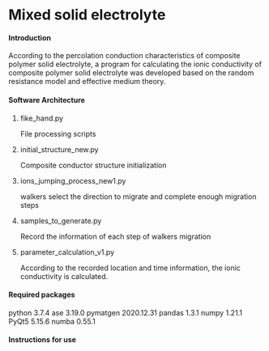 # Mixed solid electrolyte

#### Introduction
According to the percolation conduction characteristics of composite polymer solid electrolyte, a program for calculating the ionic conductivity of composite polymer solid electrolyte was developed based on the random resistance model and effective medium theory.

#### Software Architecture

1. fike_hand.py

   File processing scripts

2. initial_structure_new.py

   Composite conductor structure initialization

3. ions_jumping_process_new1.py

   walkers select the direction to migrate and complete enough migration steps

4. samples_to_generate.py

   Record the information of each step of walkers migration

5. parameter_calculation_v1.py

   According to the recorded location and time information, the ionic conductivity is calculated.

#### Required packages

python 3.7.4 ase 3.19.0 pymatgen 2020.12.31 pandas 1.3.1 numpy 1.21.1 PyQt5 5.15.6 numba 0.55.1


#### Instructions for use
 




